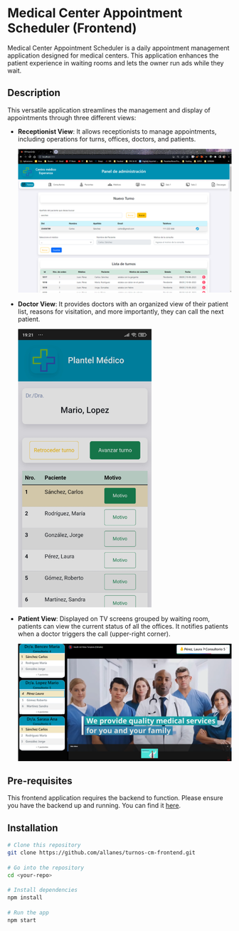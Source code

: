# Medical Center Appointment Scheduler (Frontend)

Medical Center Appointment Scheduler is a daily appointment management application designed for medical centers. This application enhances the patient experience in waiting rooms and lets the owner run ads while they wait.

## Description

This versatile application streamlines the management and display of appointments through three different views:

- **Receptionist View**: It allows receptionists to manage appointments, including operations for turns, offices, doctors, and patients.

  ![Receptionist view screenshot placeholder](public/vista_recepcionistas.png)

- **Doctor View**: It provides doctors with an organized view of their patient list, reasons for visitation, and more importantly, they can call the next patient.

  <img src="public/vista_medicos.jpg" alt="Doctor view screenshot placeholder" width="300"/>
  <!-- ![Doctor view screenshot placeholder](public/vista_medicos.jpg) -->

- **Patient View**: Displayed on TV screens grouped by waiting room, patients can view the current status of all the offices. It notifies patients when a doctor triggers the call (upper-right corner).

  ![Patient view screenshot placeholder](public/vista_pacientes.png)

## Pre-requisites

This frontend application requires the backend to function. Please ensure you have the backend up and running. You can find it [here](https://github.com/allanes/turnos-cm-backend).

## Installation

```bash
# Clone this repository
git clone https://github.com/allanes/turnos-cm-frontend.git

# Go into the repository
cd <your-repo>

# Install dependencies
npm install

# Run the app
npm start
